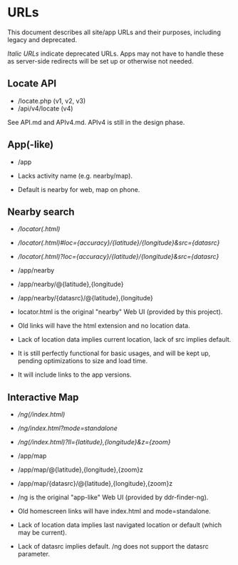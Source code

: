 # URLs #
This document describes all site/app URLs and their purposes, including legacy and deprecated.

*Italic URLs* indicate deprecated URLs.
Apps may not have to handle these as server-side redirects will be set up or otherwise not needed.

## Locate API ##
* /locate.php (v1, v2, v3)
* /api/v4/locate (v4)

See API.md and APIv4.md.
APIv4 is still in the design phase.

## App(-like) ##
* /app


* Lacks activity name (e.g. nearby/map).
* Default is nearby for web, map on phone.

## Nearby search ##
* */locator(.html)*
* */locator(.html)#loc={accuracy}/{latitude}/{longitude}&src={datasrc}*
* */locator(.html)?loc={accuracy}/{latitude}/{longitude}&src={datasrc}*
* /app/nearby
* /app/nearby/@{latitude},{longitude}
* /app/nearby/{datasrc}/@{latitude},{longitude}


* locator.html is the original "nearby" Web UI (provided by this project).
* Old links will have the html extension and no location data.
* Lack of location data implies current location, lack of src implies default.
* It is still perfectly functional for basic usages, and will be kept up, pending optimizations to size and load time.
* It will include links to the app versions.

## Interactive Map ##
* */ng(/index.html)*
* */ng/index.html?mode=standalone*
* */ng(/index.html)?ll={latitude},{longitude}&z={zoom}*
* /app/map
* /app/map/@{latitude},{longitude},{zoom}z
* /app/map/{datasrc}/@{latitude},{longitude},{zoom}z


* /ng is the original "app-like" Web UI (provided by ddr-finder-ng).
* Old homescreen links will have index.html and mode=standalone.
* Lack of location data implies last navigated location or default (which may be current).
* Lack of datasrc implies default. /ng does not support the datasrc parameter.